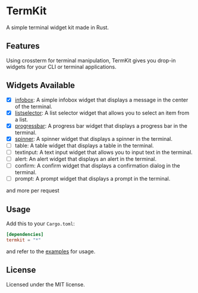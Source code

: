 # TermKit

A simple terminal widget kit made in Rust.

## Features

Using crossterm for terminal manipulation, TermKit gives you drop-in widgets for your CLI or terminal applications.

## Widgets Available

-[x] [infobox](src/widgets/infobox.rs): A simple infobox widget that displays a message in the center of the terminal.
-[x] [listselector](src/widgets/listselector.rs): A list selector widget that allows you to select an item from a list.
-[x] [progressbar](src/widgets/progressbar.rs): A progress bar widget that displays a progress bar in the terminal.
-[x] [spinner](src/widgets/spinner.rs): A spinner widget that displays a spinner in the terminal.
-[ ] table: A table widget that displays a table in the terminal.
-[ ] textinput: A text input widget that allows you to input text in the terminal.
-[ ] alert: An alert widget that displays an alert in the terminal.
-[ ] confirm: A confirm widget that displays a confirmation dialog in the terminal.
-[ ] prompt: A prompt widget that displays a prompt in the terminal.

and more per request

## Usage

Add this to your `Cargo.toml`:

```toml
[dependencies]
termkit = "*"
```
and refer to the [examples](examples) for usage.

## License

Licensed under the MIT license.